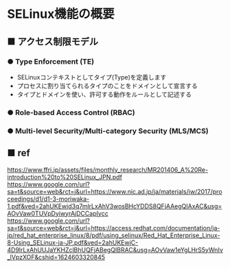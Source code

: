 # SELinux機能の概要
## ■ アクセス制限モデル
### ● Type Enforcement (TE)
- SELinuxコンテキストとしてタイプ(Type)を定義します
- プロセスに割り当てられるタイプのことをドメインとして宣言する
- タイプとドメインを使い、許可する動作をルールとして記述する

### ● Role-based Access Control (RBAC)
### ● Multi-level Security/Multi-category Security (MLS/MCS)
## ■ ref
https://www.ffri.jp/assets/files/monthly_research/MR201406_A%20Re-introduction%20to%20SELinux_JPN.pdf  
https://www.google.com/url?sa=t&source=web&rct=j&url=https://www.nic.ad.jp/ja/materials/iw/2017/proceedings/d1/d1-3-moriwaka-1.pdf&ved=2ahUKEwjd3q7mlrLxAhV3wosBHcYDDS8QFjAAegQIAxAC&usg=AOvVaw0TUVpDyiwyrAjDCCapIycc  
https://www.google.com/url?sa=t&source=web&rct=j&url=https://access.redhat.com/documentation/ja-jp/red_hat_enterprise_linux/8/pdf/using_selinux/Red_Hat_Enterprise_Linux-8-Using_SELinux-ja-JP.pdf&ved=2ahUKEwjC-4D9lrLxAhUUJaYKHZclBhUQFjABegQIBRAC&usg=AOvVaw1eYgLHrS5yWnIv_lVpzXOF&cshid=1624603320845
